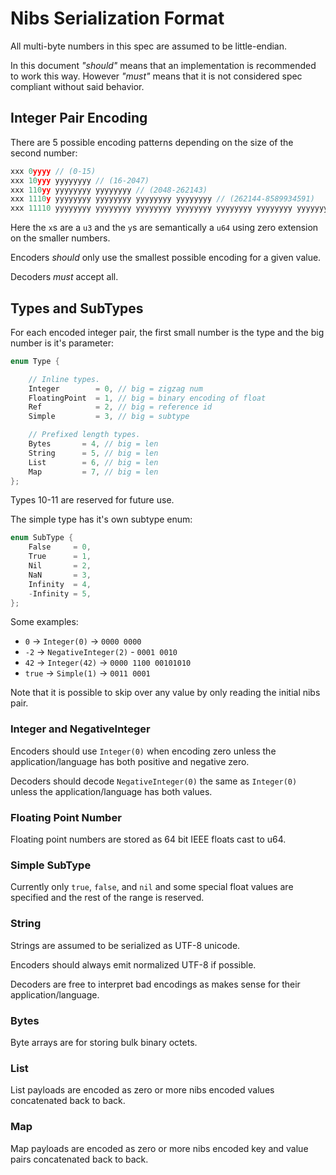 # Nibs Serialization Format

All multi-byte numbers in this spec are assumed to be little-endian.

In this document _"should"_ means that an implementation is recommended to work this way.
However _"must"_ means that it is not considered spec compliant without said behavior.

## Integer Pair Encoding

There are 5 possible encoding patterns depending on the size of the second number:

```js
xxx 0yyyy // (0-15)
xxx 10yyy yyyyyyyy // (16-2047)
xxx 110yy yyyyyyyy yyyyyyyy // (2048-262143)
xxx 1110y yyyyyyyy yyyyyyyy yyyyyyyy yyyyyyyy // (262144-8589934591)
xxx 11110 yyyyyyyy yyyyyyyy yyyyyyyy yyyyyyyy yyyyyyyy yyyyyyyy yyyyyyyy yyyyyyyy // (8589934592-18446744073709551615)
```

Here the `x`s are a `u3` and the `y`s are semantically a `u64` using zero extension on the smaller numbers.

Encoders _should_ only use the smallest possible encoding for a given value.

Decoders _must_ accept all.

## Types and SubTypes

For each encoded integer pair, the first small number is the type and the big number is it's parameter:

```c++
enum Type {

    // Inline types.
    Integer        = 0, // big = zigzag num
    FloatingPoint  = 1, // big = binary encoding of float
    Ref            = 2, // big = reference id
    Simple         = 3, // big = subtype

    // Prefixed length types.
    Bytes       = 4, // big = len
    String      = 5, // big = len
    List        = 6, // big = len
    Map         = 7, // big = len
};
```

Types 10-11 are reserved for future use.

The simple type has it's own subtype enum:

```c++
enum SubType {
    False     = 0,
    True      = 1,
    Nil       = 2,
    NaN       = 3,
    Infinity  = 4,
    -Infinity = 5,
};
```

Some examples:

- `0` -> `Integer(0)` -> `0000 0000`
- `-2` -> `NegativeInteger(2)` - `0001 0010`
- `42` -> `Integer(42)` -> `0000 1100 00101010`
- `true` -> `Simple(1)` -> `0011 0001`

Note that it is possible to skip over any value by only reading the initial nibs pair.

### Integer and NegativeInteger

Encoders should use `Integer(0)` when encoding zero unless the application/language has both positive and negative zero.

Decoders should decode `NegativeInteger(0)` the same as `Integer(0)` unless the application/language has both values.

### Floating Point Number

Floating point numbers are stored as 64 bit IEEE floats cast to u64.

### Simple SubType

Currently only `true`, `false`, and `nil` and some special float values are specified and the rest of the range is reserved.

### String

Strings are assumed to be serialized as UTF-8 unicode.

Encoders should always emit normalized UTF-8 if possible.

Decoders are free to interpret bad encodings as makes sense for their application/language.

### Bytes

Byte arrays are for storing bulk binary octets.

### List

List payloads are encoded as zero or more nibs encoded values concatenated back to back.

### Map

Map payloads are encoded as zero or more nibs encoded key and value pairs concatenated back to back.
